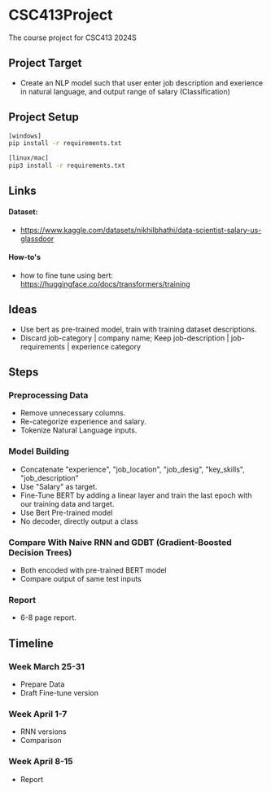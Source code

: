 # CSC413Project

The course project for CSC413 2024S

## Project Target

- Create an NLP model such that user enter job description and exerience in
  natural language, and output range of salary (Classification)

## Project Setup
```bash
[windows]
pip install -r requirements.txt

[linux/mac]
pip3 install -r requirements.txt
```

## Links

#### Dataset:

- https://www.kaggle.com/datasets/nikhilbhathi/data-scientist-salary-us-glassdoor

#### How-to's

- how to fine tune using bert:
  https://huggingface.co/docs/transformers/training

## Ideas

- Use bert as pre-trained model, train with training dataset descriptions.
- Discard job-category | company name; Keep job-description | job-requirements
  | experience category

## Steps

### Preprocessing Data

- Remove unnecessary columns.
- Re-categorize experience and salary.
- Tokenize Natural Language inputs.

### Model Building

- Concatenate "experience", "job_location", "job_desig", "key_skills",
  "job_description"
- Use "Salary" as target.
- Fine-Tune BERT by adding a linear layer and train the last epoch with our
  training data and target.
- Use Bert Pre-trained model
- No decoder, directly output a class

### Compare With Naive RNN and GDBT (Gradient-Boosted Decision Trees)

- Both encoded with pre-trained BERT model
- Compare output of same test inputs

### Report

- 6-8 page report.

## Timeline

### Week March 25-31

- Prepare Data
- Draft Fine-tune version

### Week April 1-7

- RNN versions
- Comparison

### Week April 8-15

- Report
